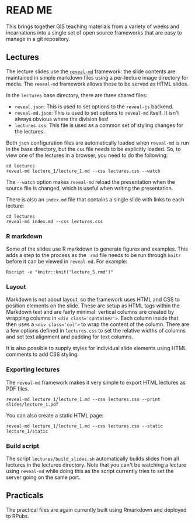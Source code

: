 # READ ME

This brings together GIS teaching materials from a variety of weeks and incarnations into a single set of open source frameworks that are easy to manage in a git repository.

## Lectures

The lecture slides use the [`reveal-md`](https://github.com/webpro/reveal-md) framework: the slide contents are maintained in simple markdown files using a per-lecture image directory for media. The `reveal-md` framework allows these to be served as HTML slides.

In the `lectures` base directory, there are three shared files:

- `reveal.json`: This is used to set options to the `reveal-js` backend.
- `reveal-md.json`: This is used to set options to `reveal-md` itself. It isn't always obvious where the division lies!
- `lectures.css`: This file is used as a common set of styling changes for the lectures.

Both `json` configuration files are automatically loaded when `reveal-md` is run in the base directory, but the `css` file needs to be explicitly loaded. So, to view one of the lectures in a browser, you need to do the following:

```
cd lectures
reveal-md lecture_1/lecture_1.md --css lectures.css --watch
```

The `--watch` option makes `reveal-md` reload the presentation when the source file is changed, which is useful when writing the presentation. 

There is also an `index.md` file that contains a single slide with links to each lecture:

```
cd lectures
reveal-md index.md --css lectures.css
```

### R markdown

Some of the slides use R markdown to generate figures and examples. This adds a step to the process as the `.rmd` file needs to be run through `knitr` before it can be viewed in `reveal-md`. For example:

```
Rscript -e "knitr::knit('lecture_5.rmd')"
```

### Layout

Markdown is not about layout, so the framework uses HTML and CSS to position elements on the slide. These are setup as HTML tags within the Markdown text and are fairly minimal: vertical columns are created by wrapping columns in `<div class='container'>`. Each column inside that then uses a `<div class='col'>` to wrap the content of the column. There are a few options defined in `lectures.css` to set the relative widths of columns and set text alignment and  padding for text columns.

It is also possible to supply styles for individual slide elements using HTML comments to add CSS styling.

### Exporting lectures

The `reveal-md` framework makes it very simple to export HTML lectures as PDF files. 

```
reveal-md lecture_1/lecture_1.md --css lectures.css --print slides/lecture_1.pdf
```

You can also create a static HTML page:

```
reveal-md lecture_1/lecture_1.md --css lectures.css --static lecture_1/static
```

### Build script

The script  `lectures/build_slides.sh` automatically builds slides from all lectures in the lectures directory. Note that you can't be watching a lecture using `reveal-md` while doing this as the script currently tries to set the server going on the same port.


## Practicals

The practical files are again currently built using Rmarkdown and deployed to RPubs.



